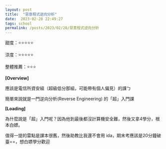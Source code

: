 ```yaml
---
layout: post
title:  "惡意程式逆向分析"
date:  2023-02-28 22:49:27 
tags: school
permalink: /posts/2023/02/28/惡意程式逆向分析
---
```


甜度：⭐⭐⭐⭐⭐

涼度：⭐⭐⭐⭐⭐

整體推薦：⭐⭐⭐

**[Overview]**

應該是電信所資安組（超級低分那組，可能帶有個人偏見）的課ㄅ

簡單來說就是一門逆向分析(Reverse Engineering) 的「超」入門課

**[Loading]**

為什麼說是「超」入門呢？因為他到最後都沒計算機安全難，然後又拿4學分，根本白嫖。

值得一提的雷點是課本很舊，然後助教比我還不會用 ida，期末考應該是20分鐘破臺==，想白嫖學分歡迎

